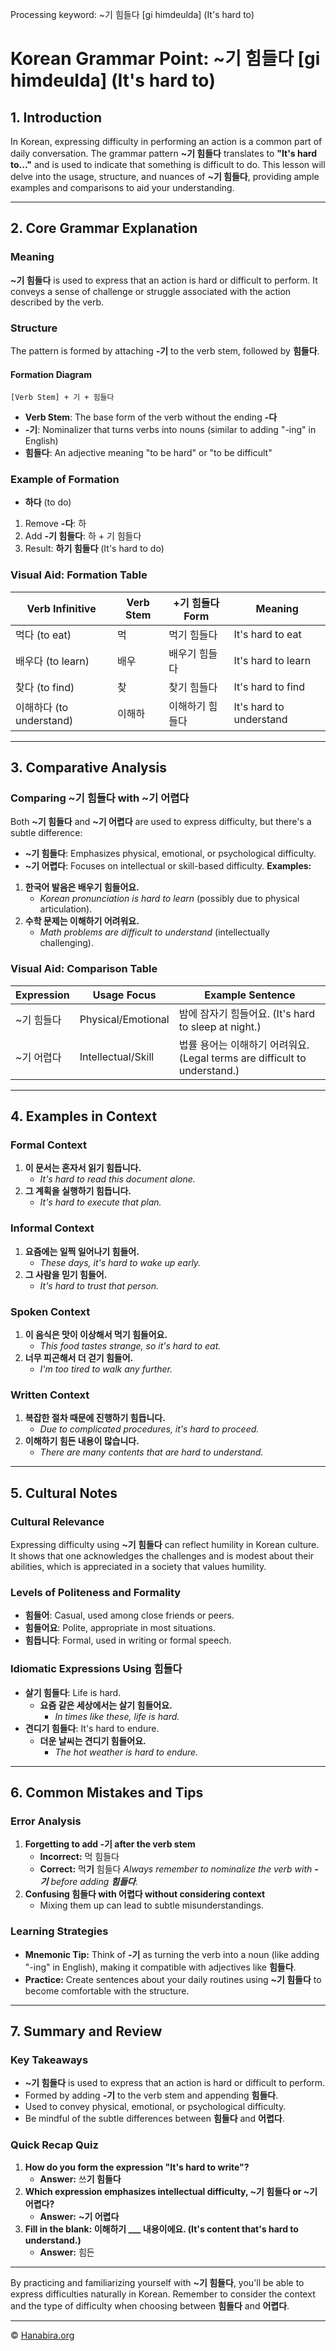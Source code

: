 Processing keyword: ~기 힘들다 [gi himdeulda] (It's hard to)
# Korean Grammar Point: ~기 힘들다 [gi himdeulda] (It's hard to)

## 1. Introduction
In Korean, expressing difficulty in performing an action is a common part of daily conversation. The grammar pattern **~기 힘들다** translates to **"It's hard to..."** and is used to indicate that something is difficult to do. This lesson will delve into the usage, structure, and nuances of **~기 힘들다**, providing ample examples and comparisons to aid your understanding.

---
## 2. Core Grammar Explanation
### Meaning
**~기 힘들다** is used to express that an action is hard or difficult to perform. It conveys a sense of challenge or struggle associated with the action described by the verb.
### Structure
The pattern is formed by attaching **-기** to the verb stem, followed by **힘들다**.
#### Formation Diagram
```
[Verb Stem] + 기 + 힘들다
```
- **Verb Stem**: The base form of the verb without the ending **-다**
- **-기**: Nominalizer that turns verbs into nouns (similar to adding "-ing" in English)
- **힘들다**: An adjective meaning "to be hard" or "to be difficult"
### Example of Formation
- **하다** (to do)
1. Remove **-다**: 하
2. Add **-기 힘들다**: 하 + 기 힘들다
3. Result: **하기 힘들다** (It's hard to do)
### Visual Aid: Formation Table
| Verb Infinitive | Verb Stem | +기 힘들다 Form | Meaning                 |
|-----------------|-----------|----------------|-------------------------|
| 먹다 (to eat)   | 먹        | 먹기 힘들다     | It's hard to eat        |
| 배우다 (to learn)| 배우     | 배우기 힘들다   | It's hard to learn      |
| 찾다 (to find)  | 찾        | 찾기 힘들다     | It's hard to find       |
| 이해하다 (to understand)| 이해하 | 이해하기 힘들다 | It's hard to understand |
---
## 3. Comparative Analysis
### Comparing **~기 힘들다** with **~기 어렵다**
Both **~기 힘들다** and **~기 어렵다** are used to express difficulty, but there's a subtle difference:
- **~기 힘들다**: Emphasizes physical, emotional, or psychological difficulty.
- **~기 어렵다**: Focuses on intellectual or skill-based difficulty.
**Examples:**
1. **한국어 발음은 배우기 힘들어요.**
   - *Korean pronunciation is hard to learn* (possibly due to physical articulation).
2. **수학 문제는 이해하기 어려워요.**
   - *Math problems are difficult to understand* (intellectually challenging).
### Visual Aid: Comparison Table
| Expression       | Usage Focus          | Example Sentence                      |
|------------------|----------------------|---------------------------------------|
| ~기 힘들다       | Physical/Emotional   | 밤에 잠자기 힘들어요. (It's hard to sleep at night.) |
| ~기 어렵다       | Intellectual/Skill   | 법률 용어는 이해하기 어려워요. (Legal terms are difficult to understand.) |
---
## 4. Examples in Context
### Formal Context
1. **이 문서는 혼자서 읽기 힘듭니다.**
   - *It's hard to read this document alone.*
2. **그 계획을 실행하기 힘듭니다.**
   - *It's hard to execute that plan.*
### Informal Context
1. **요즘에는 일찍 일어나기 힘들어.**
   - *These days, it's hard to wake up early.*
2. **그 사람을 믿기 힘들어.**
   - *It's hard to trust that person.*
### Spoken Context
1. **이 음식은 맛이 이상해서 먹기 힘들어요.**
   - *This food tastes strange, so it's hard to eat.*
2. **너무 피곤해서 더 걷기 힘들어.**
   - *I'm too tired to walk any further.*
### Written Context
1. **복잡한 절차 때문에 진행하기 힘듭니다.**
   - *Due to complicated procedures, it's hard to proceed.*
2. **이해하기 힘든 내용이 많습니다.**
   - *There are many contents that are hard to understand.*
---
## 5. Cultural Notes
### Cultural Relevance
Expressing difficulty using **~기 힘들다** can reflect humility in Korean culture. It shows that one acknowledges the challenges and is modest about their abilities, which is appreciated in a society that values humility.
### Levels of Politeness and Formality
- **힘들어**: Casual, used among close friends or peers.
- **힘들어요**: Polite, appropriate in most situations.
- **힘듭니다**: Formal, used in writing or formal speech.
### Idiomatic Expressions Using **힘들다**
- **살기 힘들다**: Life is hard.
   - **요즘 같은 세상에서는 살기 힘들어요.**
     - *In times like these, life is hard.*
- **견디기 힘들다**: It's hard to endure.
   - **더운 날씨는 견디기 힘들어요.**
     - *The hot weather is hard to endure.*
---
## 6. Common Mistakes and Tips
### Error Analysis
1. **Forgetting to add **-기** after the verb stem**
   - **Incorrect:** 먹 힘들다
   - **Correct:** 먹**기** 힘들다
   *Always remember to nominalize the verb with **-기** before adding **힘들다**.*
2. **Confusing **힘들다** with **어렵다** without considering context**
   - Mixing them up can lead to subtle misunderstandings.
### Learning Strategies
- **Mnemonic Tip:** Think of **-기** as turning the verb into a noun (like adding "-ing" in English), making it compatible with adjectives like **힘들다**.
- **Practice:** Create sentences about your daily routines using **~기 힘들다** to become comfortable with the structure.
---
## 7. Summary and Review
### Key Takeaways
- **~기 힘들다** is used to express that an action is hard or difficult to perform.
- Formed by adding **-기** to the verb stem and appending **힘들다**.
- Used to convey physical, emotional, or psychological difficulty.
- Be mindful of the subtle differences between **힘들다** and **어렵다**.
### Quick Recap Quiz
1. **How do you form the expression "It's hard to write"?**
   - **Answer:** 쓰**기 힘들다**
2. **Which expression emphasizes intellectual difficulty, **~기 힘들다** or **~기 어렵다**?**
   - **Answer:** **~기 어렵다**
3. **Fill in the blank: 이해하기 ___ 내용이에요. (It's content that's hard to understand.)**
   - **Answer:** 힘든
---
By practicing and familiarizing yourself with **~기 힘들다**, you'll be able to express difficulties naturally in Korean. Remember to consider the context and the type of difficulty when choosing between **힘들다** and **어렵다**.

---
© [Hanabira.org](https://hanabira.org)
